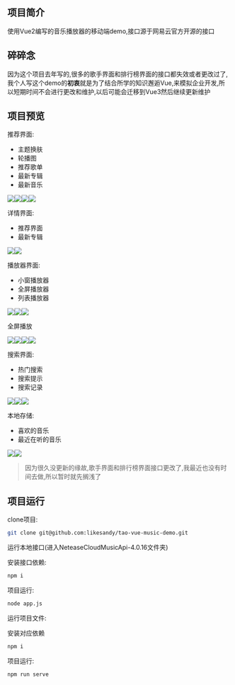 ## 项目简介

使用Vue2编写的音乐播放器的移动端demo,接口源于网易云官方开源的接口

## 碎碎念

因为这个项目去年写的,很多的歌手界面和排行榜界面的接口都失效或者更改过了,我个人写这个demo的**初衷**就是为了结合所学的知识邂逅Vue,来模拟企业开发,所以短期时间不会进行更改和维护,以后可能会迁移到Vue3然后继续更新维护

## 项目预览

推荐界面:
- 主题换肤
- 轮播图
- 推荐歌单
- 最新专辑
- 最新音乐

![](/images/1.png)![](/images/2.png)![](/images/3.png)![](/images/4.png)


详情界面:
- 推荐界面
- 最新专辑

![](/images/5.png)![](/images/6.png)

播放器界面:
- 小窗播放器
- 全屏播放器
- 列表播放器

![](/images/8.png)![](/images/9.png)![](/images/10.png)


全屏播放

![](/images/11.png)![](/images/12.png)![](/images/13.png)![](/images/14.png)

搜索界面:
- 热门搜索
- 搜索提示
- 搜索记录


![](/images/15.png)![](/images/16.png)![](/images/17.png)


本地存储:
- 喜欢的音乐
- 最近在听的音乐

![](/images/18.png)![](/images/19.png)

> 因为很久没更新的缘故,歌手界面和排行榜界面接口更改了,我最近也没有时间去做,所以暂时就先搁浅了


## 项目运行


clone项目:

```sh
git clone git@github.com:likesandy/tao-vue-music-demo.git
```

运行本地接口(进入NeteaseCloudMusicApi-4.0.16文件夹)


安装接口依赖:

```sh
npm i
```

项目运行:
```sh
node app.js
```

运行项目文件:

安装对应依赖
```sh
npm i
```

项目运行:
```sh
npm run serve
```

